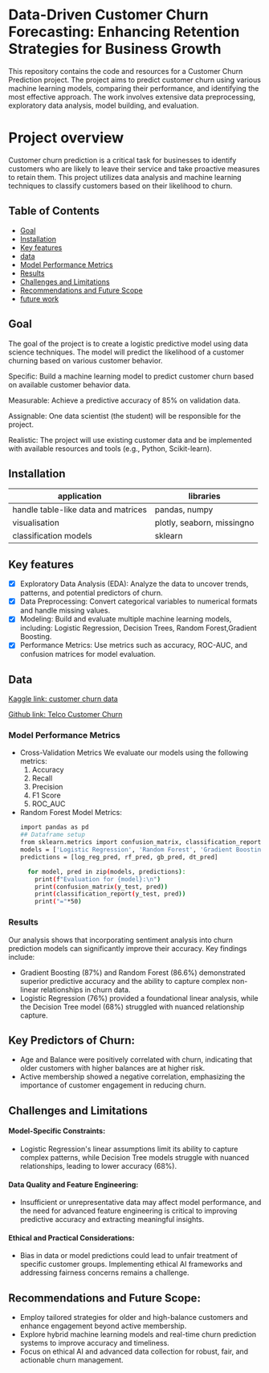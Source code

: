 # Data-Driven Customer Churn Forecasting: Enhancing Retention Strategies for Business Growth

This repository contains the code and resources for a Customer Churn Prediction project. The project aims to predict customer churn using various machine learning models, comparing their performance, and identifying the most effective approach. The work involves extensive data preprocessing, exploratory data analysis, model building, and evaluation.
# Project overview
Customer churn prediction is a critical task for businesses to identify customers who are likely to leave their service and take proactive measures to retain them. This project utilizes data analysis and machine learning techniques to classify customers based on their likelihood to churn.
## Table of Contents
- [Goal](#goal)
- [Installation](#installation)
- [Key features](#Keyfeatures)
- [data](#data)
- [Model Performance Metrics](modelperformancemetrics)
- [Results](#results)
- [Challenges and Limitations](#ChallengesandLimitations)
- [Recommendations and Future Scope](#RecommendationsandFutureScope)
- [future work](#futurework)

## Goal
The goal of the project is to create a logistic predictive model using data science techniques. The model will predict the likelihood of a customer churning based on various customer behavior. 



Specific: Build a machine learning model to predict customer churn based on available customer behavior data. 

Measurable: Achieve a predictive accuracy of 85% on validation data. 

Assignable: One data scientist (the student) will be responsible for the project. 

Realistic: The project will use existing customer data and be implemented with available resources and tools (e.g., Python, Scikit-learn). 

## Installation
**application** | **libraries**
--- | --- 
handle table-like data and matrices | pandas, numpy 
visualisation | plotly, seaborn, missingno 
classification models | sklearn

## Key features

* [x] Exploratory Data Analysis (EDA): Analyze the data to uncover trends, patterns, and potential predictors of churn.
* [x] Data Preprocessing: Convert categorical variables to numerical formats and handle missing values.
* [x] Modeling: Build and evaluate multiple machine learning models, including:
   Logistic Regression,
   Decision Trees,
   Random Forest,Gradient Boosting.
* [x] Performance Metrics: Use metrics such as accuracy, ROC-AUC, and confusion matrices for model evaluation.
## Data
[Kaggle link: customer churn data](https://www.kaggle.com/datasets/anandshaw2001/customer-churn-dataset)

[Github link: Telco Customer Churn](https://github.com/Boppana-vyshnavi/Boppana-vyshnavi/blob/main/Churn_.csv)

### Model Performance Metrics
- Cross-Validation Metrics
  We evaluate our models using the following metrics:
  1. Accuracy
  2. Recall
  3. Precision
  4. F1 Score
  5. ROC_AUC
- Random Forest Model Metrics:
  ``` sh
  import pandas as pd
  ## Dataframe setup
  from sklearn.metrics import confusion_matrix, classification_report
  models = ['Logistic Regression', 'Random Forest', 'Gradient Boosting', 'Decision Tree']
  predictions = [log_reg_pred, rf_pred, gb_pred, dt_pred]

    for model, pred in zip(models, predictions):
      print(f"Evaluation for {model}:\n")
      print(confusion_matrix(y_test, pred))
      print(classification_report(y_test, pred))
      print("="*50)
  ```
### Results
Our analysis shows that incorporating sentiment analysis into churn prediction models can significantly improve their accuracy. Key findings include:

* Gradient Boosting (87%) and Random Forest (86.6%) demonstrated superior predictive accuracy and the ability to capture complex non-linear relationships in churn data.
* Logistic Regression (76%) provided a foundational linear analysis, while the Decision Tree model (68%) struggled with nuanced relationship capture.
 ## Key Predictors of Churn:

* Age and Balance were positively correlated with churn, indicating that older customers with higher balances are at higher risk.
* Active membership showed a negative correlation, emphasizing the importance of customer engagement in reducing churn.

## Challenges and Limitations

#### Model-Specific Constraints:

* Logistic Regression's linear assumptions limit its ability to capture complex patterns, while Decision Tree models struggle with nuanced relationships, leading to lower accuracy (68%).
 #### Data Quality and Feature Engineering:

* Insufficient or unrepresentative data may affect model performance, and the need for advanced feature engineering is critical to improving predictive accuracy and extracting meaningful insights.
#### Ethical and Practical Considerations:

* Bias in data or model predictions could lead to unfair treatment of specific customer groups. Implementing ethical AI frameworks and addressing fairness concerns remains a challenge.







## Recommendations and Future Scope:

* Employ tailored strategies for older and high-balance customers and enhance engagement beyond active membership.
* Explore hybrid machine learning models and real-time churn prediction systems to improve accuracy and timeliness.
* Focus on ethical AI and advanced data collection for robust, fair, and actionable churn management.

